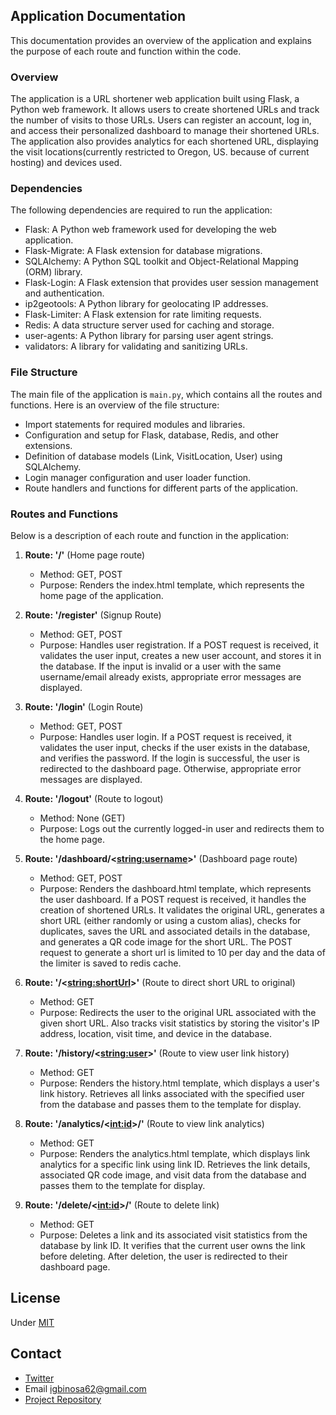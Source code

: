 ## Application Documentation

This documentation provides an overview of the application and explains the purpose of each route and function within the code.

### Overview

The application is a URL shortener web application built using Flask, a Python web framework. It allows users to create shortened URLs and track the number of visits to those URLs. Users can register an account, log in, and access their personalized dashboard to manage their shortened URLs. The application also provides analytics for each shortened URL, displaying the visit locations(currently restricted to Oregon, US. because of current hosting) and devices used.

### Dependencies

The following dependencies are required to run the application:

- Flask: A Python web framework used for developing the web application.
- Flask-Migrate: A Flask extension for database migrations.
- SQLAlchemy: A Python SQL toolkit and Object-Relational Mapping (ORM) library.
- Flask-Login: A Flask extension that provides user session management and authentication.
- ip2geotools: A Python library for geolocating IP addresses.
- Flask-Limiter: A Flask extension for rate limiting requests.
- Redis: A data structure server used for caching and storage.
- user-agents: A Python library for parsing user agent strings.
- validators: A library for validating and sanitizing URLs.

### File Structure

The main file of the application is `main.py`, which contains all the routes and functions. Here is an overview of the file structure:

- Import statements for required modules and libraries.
- Configuration and setup for Flask, database, Redis, and other extensions.
- Definition of database models (Link, VisitLocation, User) using SQLAlchemy.
- Login manager configuration and user loader function.
- Route handlers and functions for different parts of the application.

### Routes and Functions

Below is a description of each route and function in the application:

1. **Route: '/'** (Home page route)
   - Method: GET, POST
   - Purpose: Renders the index.html template, which represents the home page of the application.

2. **Route: '/register'** (Signup Route)
   - Method: GET, POST
   - Purpose: Handles user registration. If a POST request is received, it validates the user input, creates a new user account, and stores it in the database. If the input is invalid or a user with the same username/email already exists, appropriate error messages are displayed.

3. **Route: '/login'** (Login Route)
   - Method: GET, POST
   - Purpose: Handles user login. If a POST request is received, it validates the user input, checks if the user exists in the database, and verifies the password. If the login is successful, the user is redirected to the dashboard page. Otherwise, appropriate error messages are displayed.

4. **Route: '/logout'** (Route to logout)
   - Method: None (GET)
   - Purpose: Logs out the currently logged-in user and redirects them to the home page.

5. **Route: '/dashboard/<<string:username>>'** (Dashboard page route)
   - Method: GET, POST
   - Purpose: Renders the dashboard.html template, which represents the user dashboard. If a POST request is received, it handles the creation of shortened URLs. It validates the original URL, generates a short URL (either randomly or using a custom alias), checks for duplicates, saves the URL and associated details in the database, and generates a QR code image for the short URL. The POST request to generate a short url is limited to 10 per day and the data of the limiter is saved to redis cache.

6. **Route: '/<<string:shortUrl>>'** (Route to direct short URL to original)
   - Method: GET
   - Purpose: Redirects the user to the original URL associated with the given short URL. Also tracks visit statistics by storing the visitor's IP address, location, visit time, and device in the database.

7. **Route: '/history/<<string:user>>'** (Route to view user link history)
   - Method: GET
   - Purpose: Renders the history.html template, which displays a user's link history. Retrieves all links associated with the specified user from the database and passes them to the template for display.

8. **Route: '/analytics/<<int:id>>/'** (Route to view link analytics)
   - Method: GET
   - Purpose: Renders the analytics.html template, which displays link analytics for a specific link using link ID. Retrieves the link details, associated QR code image, and visit data from the database and passes them to the template for display.

9. **Route: '/delete/<<int:id>>/'** (Route to delete link)
   - Method: GET
   - Purpose: Deletes a link and its associated visit statistics from the database by link ID. It verifies that the current user owns the link before deleting. After deletion, the user is redirected to their dashboard page.

## License
Under [MIT](https://github.com/Igbinosa-Christian/scissorapp/blob/main/LICENSE)

## Contact
- [Twitter](https://twitter.com/_m_anor)
- Email igbinosa62@gmail.com
- [Project Repository](https://github.com/scissorapp)
